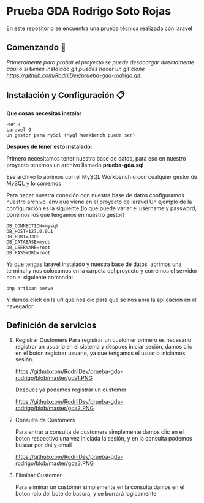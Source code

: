 # Prueba GDA Rodrigo Soto Rojas

En este repositorio se encuentra una prueba técnica realizada con laravel

## Comenzando 🚀

_Primeramente para probar el proyecto se puede desacargar directamente aquí o si tienes instalado git puedes hacer un git clone https://github.com/RodriiDev/prueba-gda-rodrigo.git._

## Instalación y Configuración 📋

**Que cosas necesitas instalar**

```
PHP 8
Laravel 9
Un gestor para MySql (Myql Workbench puede ser)
```

**Despues de tener esto instalado:**

Primero necesitamos tener nuestra base de datos, para eso en nuestro proyecto tenemos un archivo llamado **prueba-gda.sql**

Ese archivo lo abrimos con el MySQL Workbench o con cualquier gestor de MySQL y lo corremos

Para hacer nuestra conexión con nuestra base de datos configuramos nuestro archivo .env que viene en el proyecto de laravel
Un ejemplo de la configuración es la siguiente (lo que puede variar el username y password, ponemos los que tengamos en nuestro gestor)

```
DB_CONNECTION=mysql
DB_HOST=127.0.0.1
DB_PORT=3306
DB_DATABASE=mydb
DB_USERNAME=root
DB_PASSWORD=root
```

Ya que tengas laravel instalado y nuestra base de datos, abrimos una terminal y nos colocamos en la carpeta del proyecto y corremos el servidor con el siguiente comando:

```
php artisan serve
```

Y damos click en la url que nos dio para que se nos abra la aplicación en el navegador

## Definición de servicios
1. Registrar Customers
    Para registrar un customer primero es necesario registrar un usuario en el sistema y despues iniciar sesión, damos clic en el boton registrar usuario, ya que tengamos el usuario iniciamos sesión.

    https://github.com/RodriiDev/prueba-gda-rodrigo/blob/master/gda1.PNG

    Despues ya podemos registrar un customer

    https://github.com/RodriiDev/prueba-gda-rodrigo/blob/master/gda2.PNG


2. Consulta de Customers

    Para entrar a consulta de customers simplemente damos clic en el boton respectivo una vez iniciada la sesión, y en la consulta podemos buscar por dni y email

    https://github.com/RodriiDev/prueba-gda-rodrigo/blob/master/gda3.PNG

3. Eliminar Customer

    Para eliminar un customer simplemente en la consulta damos en el boton rojo del bote de basura, y se borrará logicamente

